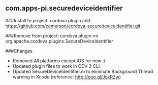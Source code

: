 com.apps-pi.securedeviceidentifier
-----------------------------

###Install to project:
cordova plugin add https://github.com/cemerson/cordova-securedeviceidentifier.git

###Remove from project:
cordova plugin rm org.apache.cordova.plugins.SecureDeviceIdentifier

###Changes
- Removed All platforms except IOS for now :(
- Updated plugin files to work in CDV 3 CLI
- Updated SecureDeviceIdentifier.m to eliminate Background Thread warning in Xcode (reference: http://goo.gl/JokRZw)
